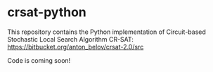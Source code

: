 # crsat-python
This repository contains the Python implementation of Circuit-based Stochastic Local Search Algorithm CR-SAT: https://bitbucket.org/anton_belov/crsat-2.0/src 

Code is coming soon!

